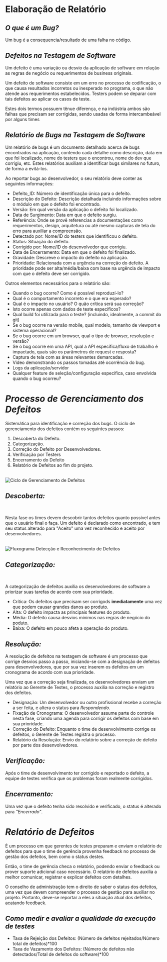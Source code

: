 # **Elaboração de Relatório**


## *O que é um Bug?*

Um bug é a consequencia/resultado de uma falha no código.

## *Defeitos na Testagem de Software*

Um defeito é uma variação ou desvio da aplicação de software em relação as regras de negócio ou requerimentos de business originais.

Um defeito de software consiste em um erro no processo de codificação, o que causa resultados incorretos ou inesperado no programa, o que não atende aos requerimentos estabelecidos. Testers podem se deparar com tais defeitos ao aplicar os casos de teste.

Estes dois termos possuem tênue diferença, e na indústria ambos são falhas que precisam ser corrigidas, sendo usadas de forma intercambeável por alguns times

## *Relatório de Bugs na Testagem de Software*

Um relatório de bugs é um documento detalhado acerca de bugs encontrados na aplicação, contendo cada detalhe como descrição, data em que foi localizado, nome do testers que o encontrou, nome do dev que corrigiu, etc. Estes relatórios auxiliam a identificar bugs similares no futuro, de forma a evitá-los.

Ao reportar bugs ao desenvolvedor, o seu relatório deve conter as seguintes informações:

- Defeito_ID: Número de identificação única para o defeito.
- Descrição do Defeito: Descrição detalhada incluindo informações sobre o módulo em que o defeito foi encontrado.
- Versão: Em qual versão da aplicação o defeito foi localizado.
- Data de Surgimento: Data em que o defeito surgiu.
- Referência: Onde se provê referencias a documentações como requerimentos, design, arquitetura ou até mesmo capturas de tela do erro para auxiliar a compreensão.
- Detectado por: Nome/ID do testers que identificou o defeito.
- Status: Situação do defeito.
- Corrigido por: Nome/ID do desenvolvedor que corrigiu.
- Data de Encerramento: Data em que o defeito foi finalizado.
- Gravidade: Descreve o impacto do defeito na aplicação.
- Prioridade: Relacionada com a urgência na correção do defeito. A prioridade pode ser alta/média/baixa com base na urgência de impacto com que o defeito deve ser corrigido.

Outros elementos necessários para o relatório são:

- Quando o bug ocorre? Como é possível reproduzí-lo?
- Qual é o comportamento incorreto e o que era esperado?
- Qual é o impacto no usuário? O quão crítica será sua correção?
- Isto ocorre apenas com dados de teste específicos?
- Qual build foi utilizada para o teste? (incluindo, idealmente, a commit do git)
- Se o bug ocorre na versão mobile, qual modelo, tamanho de viewport e sistema operacional?
- Se o bug ocorre em um browser, qual o tipo de browser, resolução e versão?
- Se o bug ocorre em uma API, qual a API específica/fluxo de trabalho é impactado, quais são os parâmetros de request e resposta?
- Captura de tela com as áreas relevantes demarcadas.
- Video demonstrando os passos tomadas até ocorrência do bug.
- Logs da aplicação/servidor
- Qualquer feature de seleção/configuração específica, caso envolvida quando o bug ocorreu?



# *Processo de Gerenciamento dos Defeitos*

Sistemática para identificação e correção dos bugs. O ciclo de gerenciamento dos defeitos contém os seguintes passos:

 1. Descoberta do Defeito.
 2. Categorização.
 3. Correção do Defeito por Desenvolvedores.
 4. Verificação por Testers
 5. Encerramento do Defeito
 6. Relatório de Defeitos ao fim do projeto.

<br>

<img src="https://www.guru99.com/images/TestManagement/testmanagement_article_4_4.png" alt="Ciclo de Gerenciamento de Defeitos">

<br>

##  *Descoberta:*

<BR>

Nesta fase os times devem descobrir tantos defeitos quanto possível antes que o usuário final o faça. Um defeito é declarado como encontrado, e tem seu status alterado para "Aceito" uma vez reconhecido e aceito por desenvolvedores.

<br>

<img src="https://www.guru99.com/images/TestManagement/testmanagement_article_4_5.png" alt="Fluxograma Detecção e Reconhecimento de Defeitos">

<br>

## *Categorização:*

<br>

A categorização de defeitos auxilia os desenvolvedores de software a priorizar suas tarefas de acordo com sua prioridade.

 - Crítica: Os defeitos que precisam ser corrigods **imediatamente** uma vez que podem causar grandes danos ao produto.
 - Alta: O defeito impacta as principais features do produto.
 - Média: O defeito causa desvios mínimos nas regras de negócio do poduto.
 - Baixa: O defeito em pouco afeta a operação do produto.

## *Resolução:*

A resolução de defeitos na testagem de software é um processo que corrige desvios passo a passo, iniciando-se com a designação de defeitos para desenvolvedores, que por sua vez inserem os defeitos em um cronograma de acordo com sua prioridade.  

Uma vez que a correção seja finalizada, os desenvolvedores enviam um relatório ao Gerente de Testes, o processo auxilia na correção e registro dos defeitos.

- Designação: Um desenvolvedor ou outro profissional recebe a correção a ser feita, e altera o status para *Respondendo*.
- Fixação de Cronograma: O desenvolvedor assume parte do controle nesta fase, criando uma agenda para corrigir os defeitos com base em sua prioridade.
- Correção do Defeito: Enquanto o time de desenvolvimento corrige os defeitos, o Gerente de Testes registra o processo.
- Relatório da Resolução: Envio do relatório sobre a correção de defeito por parte dos desenvolvedores.

## *Verificação:*

Após o time de desenvolvimento ter corrigido e reportado o  defeito, a equipe de testes  verifica que os problemas foram realmente corrigidos.

## *Encerramento:*

Uma vez que o defeito tenha sido resolvido e verificado, o status é alterado para *"Encerrado"*. 

# *Relatório de Defeitos*

É um processo em que gerentes de testes preparam e enviam o relatório de defeitos para que o time de gerência provenha feedback no processo de gestão dos defeitos, bem como o status destes.

Então, o time de gerência checa o relatório, podendo enviar o feedback ou prover suporte adicional caso necessário. O relatório de defeitos auxilia a melhor comunicar, registrar e explicar defeitos com detalhes.

O conselho de administração tem o direito de saber o status dos defeitos, uma vez que devem compreender o processo de gestão para auxiliar no projeto. Portanto, deve-se reportar a eles a situação atual dos defeitos, acatando feedback.

## *Como medir e avaliar a qualidade da execução de testes*

- Taxa de Rejeição dos Defeitos: (Número de defeitos rejeitados/Número total de defeitos)*100
- Taxa de Vazamento dos Defeitos: (Número de defeitos não detectados/Total de defeitos do software)*100





